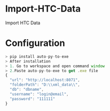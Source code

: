 # Import-HTC-Data
Import HTC Data

# Configuration 

``` javascript
> pip install auto-py-to-exe
> After installation
> 1. Go to workspace and open command window
> 2.Paste auto-py-to-exe to get .exe file
{
  "url": "http://localhost:8071",
  "folderPath": "D:\\xml_data\\",
  "db": "dbname",
  "username": "login@email",
  "password": "111111"
}
```
